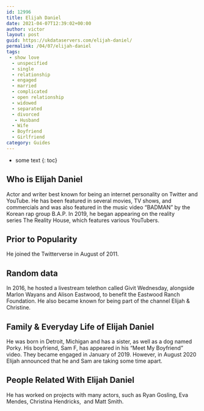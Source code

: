 ```yaml
---
id: 12996
title: Elijah Daniel
date: 2021-04-07T12:39:02+00:00
author: victor
layout: post
guid: https://ukdataservers.com/elijah-daniel/
permalink: /04/07/elijah-daniel
tags:
 - show love
  - unspecified
  - single
  - relationship
  - engaged
  - married
  - complicated
  - open relationship
  - widowed
  - separated
  - divorced
   - Husband
  - Wife
  - Boyfriend
  - Girlfriend
category: Guides
---
```


* some text
{: toc}


## Who is Elijah Daniel



Actor and writer best known for being an internet personality on Twitter and YouTube. He has been featured in several movies, TV shows, and commercials and was also featured in the music video &#8220;BADMAN&#8221; by the Korean rap group B.A.P. In 2019, he began appearing on the reality series The Reality House, which features various YouTubers.

                
                
                
## Prior to Popularity



He joined the Twitterverse in August of 2011. 

                
                
                
## Random data



In 2016, he hosted a livestream telethon called Givit Wednesday, alongside Marlon Wayans and Alison Eastwood, to benefit the Eastwood Ranch Foundation. He also became known for being part of the channel Elijah & Christine.

                
                
                
## Family & Everyday Life of Elijah Daniel



He was born in Detroit, Michigan and has a sister, as well as a dog named Porky. His boyfriend, Sam F, has appeared in his &#8220;Meet My Boyfriend&#8221; video. They became engaged in January of 2019. However, in August 2020 Elijah announced that he and Sam are taking some time apart.

                
                
                
## People Related With Elijah Daniel



He has worked on projects with many actors, such as Ryan Gosling, Eva Mendes, Christina Hendricks,  and Matt Smith. 

                
              
            
          
          
          
